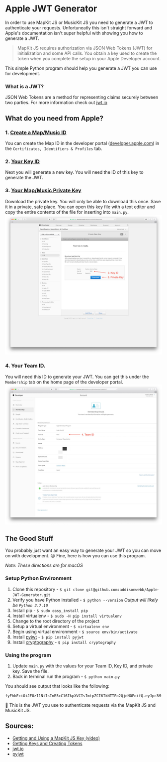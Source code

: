 # Apple JWT Generator

In order to use MapKit JS or MusicKit JS you need to generate a JWT to authenticate your requests. Unfortuneatly this isn't straight forward and Apple's documentation isn't super helpful with showing you how to generate a JWT.

> MapKit JS requires authorization via JSON Web Tokens (JWT) for initialization and some API calls. You obtain a key used to create the token when you complete the setup in your Apple Developer account.

This simple Python program should help you generate a JWT you can use for development.

### What is a JWT?
JSON Web Tokens are a method for representing claims securely between two parties. For more information check out [jwt.io](https://jwt.io/introduction/)

## What do you need from Apple?

### 1. [Create a Map/Music ID](https://developer.apple.com/videos/play/wwdc2018/508/?time=155)
You can create the Map ID in the developer portal ([developer.apple.com](https://developer.apple.com)) in the `Certificates, Identifiers & Profiles` tab.

### 2. [Your Key ID](https://developer.apple.com/videos/play/wwdc2018/508/?time=220)
Next you will generate a new key. You will need the ID of this key to generate the JWT.

### 3. [Your Map/Music Private Key](https://developer.apple.com/videos/play/wwdc2018/508/?time=280)
Download the private key. You will only be able to download this once. Save it in a private, safe place. You can open this key file with a text editor and copy the entire contents of the file for inserting into `main.py`.
![Key ID](/images/KeyID.jpg)

### 4. Your Team ID.
You will need this ID to generate your JWT. You can get this under the `Membership` tab on the home page of the developer portal.
![Team ID](/images/TeamID.jpg)


## The Good Stuff
You probably just want an easy way to generate your JWT so you can move on with development. 😉 Fine, here is how you can use this program.

*Note: These directions are for macOS*

### Setup Python Environment
1. Clone this repository - `$ git clone git@github.com:addisonwebb/Apple-JWT-Generator.git`
2. Verify you have Python installed - `$ python --version` *Output will likely be `Python 2.7.10`*
3. Install pip - `$ sudo easy_install pip`
4. Install virtualenv - `$ sudo -H pip install virtualenv`
5. Change to the root directory of the project
6. Setup a virtual environment - `$ virtualenv env`
7. Begin using virtual environment - `$ source env/bin/activate`
8. Install [pyjwt](https://github.com/jpadilla/pyjwt/) - `$ pip install pyjwt`
9. Install [cryptography](https://github.com/pyca/cryptography) - `$ pip install cryptography`

### Using the program
1. Update `main.py` with the values for your Team ID, Key ID, and private key. Save the file.
2. Back in terminal run the program - `$ python main.py`

You should see output that looks like the following:
```
fyFhbEciOiJFUzI1NiIsInR5cC16IkpXVCIsImtpZCI6IkNTTFo2QjdNOFoifQ.eyJpc3MiOiJGSjRVQk02Uko3IiwiaWF0IjoxNTMwMDcwMtkyLjMyNQA4OSwiZXhwIjoxNTMwMDcxOTkyLjMyNDA4OX0.uveH2BifavlkJp8KLUPCHC0Eh9C6igaUdA6jIawW0r1wsOo44mNSq53e_bH8ZoB2JcNSqXqYvKVYEREi6S02gq
```

🎉 This is the JWT you use to authenticate requests via the MapKit JS and MusicKit JS. 


## Sources:
- [Getting and Using a MapKit JS Key (video)](https://developer.apple.com/videos/play/wwdc2018/508)
- [Getting Keys and Creating Tokens](https://developer.apple.com/documentation/applemusicapi/getting_keys_and_creating_tokens)
- [jwt.io](https://jwt.io)
- [pyjwt](https://github.com/jpadilla/pyjwt/)


